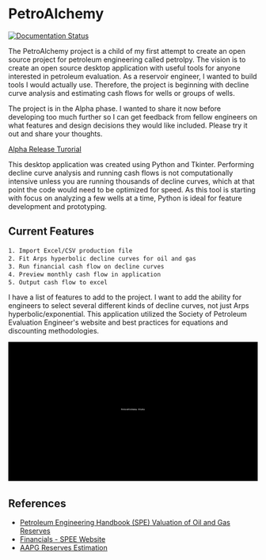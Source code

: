 # PetroAlchemy
[![Documentation Status](https://readthedocs.org/projects/petroalchemy/badge/?version=latest)](https://petroalchemy.readthedocs.io/en/latest/?badge=latest)

The PetroAlchemy project is a child of my first attempt to create an open source project for petroleum engineering called petrolpy. The vision is to create an open source desktop application with useful tools for anyone interested in petroleum evaluation. As a reservoir engineer, I wanted to build tools I would actually use. Therefore, the project is beginning with decline curve analysis and estimating cash flows for wells or groups of wells.

The project is in the Alpha phase. I wanted to share it now before developing too much further so I can get feedback from fellow engineers on what features and design decisions they would like included. Please try it out and share your thoughts.

[Alpha Release Turorial](./docs/alpha_tutorial.md)

This desktop application was created using Python and Tkinter. Performing decline curve analysis and running cash flows is not computationally intensive unless you are running thousands of decline curves, which at that point the code would need to be optimized for speed. As this tool is starting with focus on analyzing a few wells at a time, Python is ideal for feature development and prototyping.

## Current Features

    1. Import Excel/CSV production file
    2. Fit Arps hyperbolic decline curves for oil and gas
    3. Run financial cash flow on decline curves
    4. Preview monthly cash flow in application
    5. Output cash flow to excel

I have a list of features to add to the project. I want to add the ability for engineers to select several different kinds of decline curves, not just Arps hyperbolic/exponential. This application utilized the Society of Petroleum Evaluation Engineer's website and best practices for equations and discounting methodologies.

![Alpha Example](./docs/img/alpha_introduction.gif)

## References

- [Petroleum Engineering Handbook (SPE) Valuation of Oil and Gas Reserves](https://petrowiki.org/PEH:Valuation_of_Oil_and_Gas_Reserves)
- [Financials - SPEE Website](https://spee.org/resources/recommended-evaluation-practices-reps)
- [AAPG Reserves Estimation](https://wiki.aapg.org/Reserves_estimation)
